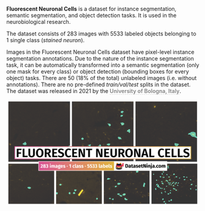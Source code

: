 **Fluorescent Neuronal Cells** is a dataset for instance segmentation, semantic segmentation, and object detection tasks. It is used in the neurobiological research. 

The dataset consists of 283 images with 5533 labeled objects belonging to 1 single class (*stained neuron*).

Images in the Fluorescent Neuronal Cells dataset have pixel-level instance segmentation annotations. Due to the nature of the instance segmentation task, it can be automatically transformed into a semantic segmentation (only one mask for every class) or object detection (bounding boxes for every object) tasks. There are 50 (18% of the total) unlabeled images (i.e. without annotations). There are no pre-defined <i>train/val/test</i> splits in the dataset. The dataset was released in 2021 by the <span style="font-weight: 600; color: grey; border-bottom: 1px dashed #d3d3d3;">University of Bologna, Italy</span>.

<img src="https://github.com/dataset-ninja/fluorescent-neuronal-cells/raw/main/visualizations/poster.png">
